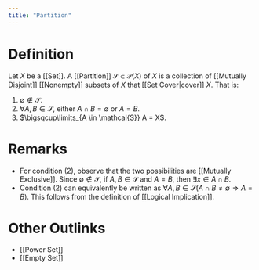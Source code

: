 ```yaml
---
title: "Partition"
---
```


# Definition
Let $X$ be a [[Set]]. A [[Partition]] $\mathcal{S} \subset \mathcal{P}(X)$ of $X$ is a collection of [[Mutually Disjoint]] [[Nonempty]] subsets of $X$ that [[Set Cover|cover]]  $X$. That is:
1. $\emptyset \not\in \mathcal{S}$.
2. $\forall A, B \in \mathcal{S}$, either $A \cap B = \emptyset$ or $A = B$.
3. $\bigsqcup\limits_{A \in \mathcal{S}} A = X$.

# Remarks
- For condition (2), observe that the two possibilities are [[Mutually Exclusive]]. Since $\emptyset \not\in \mathcal{S}$, if $A, B \in \mathcal{S}$ and $A = B$, then $\exists x \in A \cap B$.
- Condition (2) can equivalently be written as $\forall A, B \in \mathcal{S} (A \cap B \neq \emptyset \Rightarrow A = B)$. This follows from the definition of [[Logical Implication]].
# Other Outlinks
- [[Power Set]]
- [[Empty Set]]
